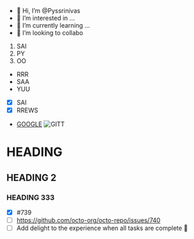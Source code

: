 - 👋 Hi, I’m @Pyssrinivas
- 👀 I’m interested in ...
- 🌱 I’m currently learning ...
- 💞️ I’m looking to collabo

<!---
Pyssrinivas/Pyssrinivas is a ✨ special ✨ repository because its `README.md` (this file) appears on your GitHub profile.
You can click the Preview link to take a look at your changes.
--->
1. SAI
2. PY
3. OO
* RRR
* SAA
* YUU
- [X] SAI
 - [X] RREWS
- [GOOGLE](https://image.shutterstock.com/image-vector/cute-kid-teen-boy-show-260nw-1509139481.jpg) 
![GITT](https://image.shutterstock.com/image-vector/cute-kid-teen-boy-show-260nw-1509139481.jpg)
# HEADING
## HEADING 2
###  HEADING 333
- [x] #739
- [ ] https://github.com/octo-org/octo-repo/issues/740
- [ ] Add delight to the experience when all tasks are complete :tada:
